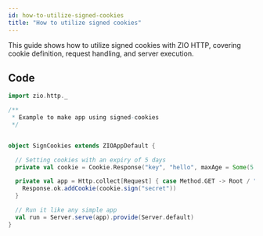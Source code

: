 ```yaml
---
id: how-to-utilize-signed-cookies
title: "How to utilize signed cookies"
---
```


This guide shows how to utilize signed cookies with ZIO HTTP, covering cookie definition, request handling, and server execution.

## Code

```scala
import zio.http._

/**
 * Example to make app using signed-cookies
 */


object SignCookies extends ZIOAppDefault {

  // Setting cookies with an expiry of 5 days
  private val cookie = Cookie.Response("key", "hello", maxAge = Some(5 days))

  private val app = Http.collect[Request] { case Method.GET -> Root / "cookie" =>
    Response.ok.addCookie(cookie.sign("secret"))
  }

  // Run it like any simple app
  val run = Server.serve(app).provide(Server.default)
}
```